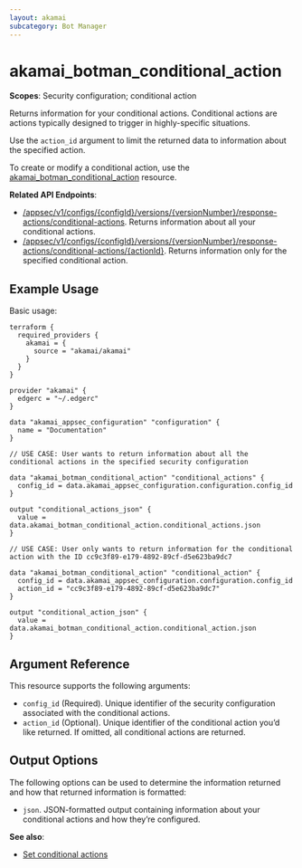 ```yaml
---
layout: akamai
subcategory: Bot Manager
---
```


# akamai_botman_conditional_action

**Scopes**: Security configuration; conditional action

Returns information for your conditional actions. Conditional actions are actions typically designed to trigger in highly-specific situations. 

Use the `action_id` argument to limit the returned data to information about the specified action.

To create or modify a conditional action, use the [akamai_botman_conditional_action](../resources/akamai_botman_conditional_action) resource.

**Related API Endpoints**:

- [/appsec/v1/configs/{configId}/versions/{versionNumber}/response-actions/conditional-actions](https://techdocs.akamai.com/bot-manager/reference/get-conditional-actions). Returns information about all your conditional actions.
- [/appsec/v1/configs/{configId}/versions/{versionNumber}/response-actions/conditional-actions/{actionId}](https://techdocs.akamai.com/bot-manager/reference/get-conditional-action). Returns information only for the specified conditional action.

## Example Usage

Basic usage:

```
terraform {
  required_providers {
    akamai = {
      source = "akamai/akamai"
    }
  }
}

provider "akamai" {
  edgerc = "~/.edgerc"
}

data "akamai_appsec_configuration" "configuration" {
  name = "Documentation"
}

// USE CASE: User wants to return information about all the conditional actions in the specified security configuration

data "akamai_botman_conditional_action" "conditional_actions" {
  config_id = data.akamai_appsec_configuration.configuration.config_id
}

output "conditional_actions_json" {
  value = data.akamai_botman_conditional_action.conditional_actions.json
}

// USE CASE: User only wants to return information for the conditional action with the ID cc9c3f89-e179-4892-89cf-d5e623ba9dc7

data "akamai_botman_conditional_action" "conditional_action" {
  config_id = data.akamai_appsec_configuration.configuration.config_id
  action_id = "cc9c3f89-e179-4892-89cf-d5e623ba9dc7"
}

output "conditional_action_json" {
  value = data.akamai_botman_conditional_action.conditional_action.json
}
```

## Argument Reference

This resource supports the following arguments:

- `config_id` (Required). Unique identifier of the security configuration associated with the conditional actions.
- `action_id` (Optional). Unique identifier of the conditional action you’d like returned. If omitted, all conditional actions are returned.

## Output Options

The following options can be used to determine the information returned and how that returned information is formatted:

- `json`. JSON-formatted output containing information about your conditional actions and how they’re configured.

**See also**:

- [Set conditional actions](https://techdocs.akamai.com/bot-manager/docs/set-conditional-actions)
